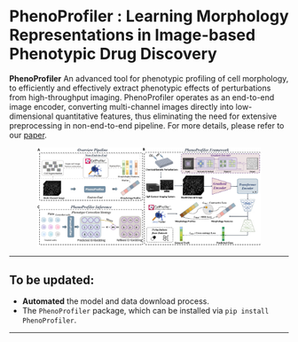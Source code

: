 # PhenoProfiler : Learning Morphology Representations in Image-based Phenotypic Drug Discovery

**PhenoProfiler** An advanced tool for phenotypic profiling of cell morphology, to efficiently and effectively extract phenotypic effects of perturbations from high-throughput imaging. PhenoProfiler operates as an end-to-end image encoder, converting multi-channel images directly into low-dimensional quantitative features, thus eliminating the need for extensive preprocessing in non-end-to-end pipeline. For more details, please refer to our [paper]().

<p align="center">
    <img src="model.png" alt="InfoAlign" width="80%">
</p>


---

## To be updated:
- **Automated** the model and data download process.
- The `PhenoProfiler` package, which can be installed via `pip install PhenoProfiler`.

---
